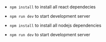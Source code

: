






  - <code>npm install</code> to install all react dependecies
  - <code>npm run dev</code> to start development server

  - <code>npm install</code> to install all nodejs dependencies
  - <code>npm run dev</code> to start development server
 
  
